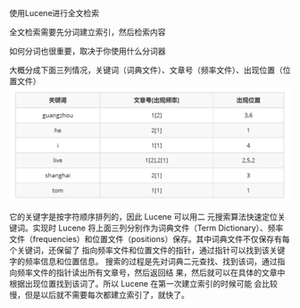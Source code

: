 使用Lucene进行全文检索

全文检索需要先分词建立索引，然后检索内容

如何分词也很重要，取决于你使用什么分词器

大概分成下面三列情况，关键词（词典文件）、文章号（频率文件）、出现位置（位置文件）
![img.png](img.png)

它的关键字是按字符顺序排列的，因此 Lucene 可以用二
元搜索算法快速定位关键词。实现时 Lucene 将上面三列分别作为词典文件（Term Dictionary）、频率
文件（frequencies）和位置文件（positions）保存。其中词典文件不仅保存有每个关键词，还保留了
指向频率文件和位置文件的指针，通过指针可以找到该关键字的频率信息和位置信息。
搜索的过程是先对词典二元查找、找到该词，通过指向频率文件的指针读出所有文章号，然后返回结
果，然后就可以在具体的文章中根据出现位置找到该词了。所以 Lucene 在第一次建立索引的时候可能
会比较慢，但是以后就不需要每次都建立索引了，就快了。